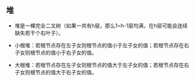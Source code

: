 ## 堆

+ 堆是一棵完全二叉树（如果一共有h层，那么1~h-1层均满，在h层可能会连续缺失若干个右叶子）。

+ 小根堆：若根节点存在左子女则根节点的值小于左子女的值；若根节点存在右子女则根节点的值小于右子女的值。
+ 大根堆：若根节点存在左子女则根节点的值大于左子女的值；若根节点存在右子女则根节点的值大于右子女的值。